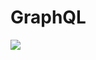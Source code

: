 # GraphQL

![](https://github.com/abstra-app/docs/tree/5dbaa723b27ddb6989a9ebb8833cc3d83d135916/.gitbook/assets/screenshot-from-2021-04-20-15-19-05.png)

